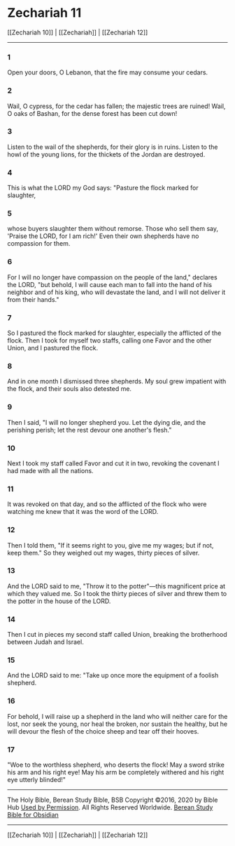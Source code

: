 # Zechariah 11

[[Zechariah 10]] | [[Zechariah]] | [[Zechariah 12]]

---

### 1
Open your doors, O Lebanon, that the fire may consume your cedars.

### 2
Wail, O cypress, for the cedar has fallen; the majestic trees are ruined! Wail, O oaks of Bashan, for the dense forest has been cut down!

### 3
Listen to the wail of the shepherds, for their glory is in ruins. Listen to the howl of the young lions, for the thickets of the Jordan are destroyed.

### 4
This is what the LORD my God says: "Pasture the flock marked for slaughter,

### 5
whose buyers slaughter them without remorse. Those who sell them say, 'Praise the LORD, for I am rich!' Even their own shepherds have no compassion for them.

### 6
For I will no longer have compassion on the people of the land," declares the LORD, "but behold, I will cause each man to fall into the hand of his neighbor and of his king, who will devastate the land, and I will not deliver it from their hands."

### 7
So I pastured the flock marked for slaughter, especially the afflicted of the flock. Then I took for myself two staffs, calling one Favor and the other Union, and I pastured the flock.

### 8
And in one month I dismissed three shepherds. My soul grew impatient with the flock, and their souls also detested me.

### 9
Then I said, "I will no longer shepherd you. Let the dying die, and the perishing perish; let the rest devour one another's flesh."

### 10
Next I took my staff called Favor and cut it in two, revoking the covenant I had made with all the nations.

### 11
It was revoked on that day, and so the afflicted of the flock who were watching me knew that it was the word of the LORD.

### 12
Then I told them, "If it seems right to you, give me my wages; but if not, keep them." So they weighed out my wages, thirty pieces of silver.

### 13
And the LORD said to me, "Throw it to the potter"—this magnificent price at which they valued me. So I took the thirty pieces of silver and threw them to the potter in the house of the LORD.

### 14
Then I cut in pieces my second staff called Union, breaking the brotherhood between Judah and Israel.

### 15
And the LORD said to me: "Take up once more the equipment of a foolish shepherd.

### 16
For behold, I will raise up a shepherd in the land who will neither care for the lost, nor seek the young, nor heal the broken, nor sustain the healthy, but he will devour the flesh of the choice sheep and tear off their hooves.

### 17
"Woe to the worthless shepherd, who deserts the flock! May a sword strike his arm and his right eye! May his arm be completely withered and his right eye utterly blinded!"

---

The Holy Bible, Berean Study Bible, BSB
Copyright ©2016, 2020 by Bible Hub
[Used by Permission](https://berean.bible/terms.htm). All Rights Reserved Worldwide.
[Berean Study Bible for Obsidian](https://github.com/gapmiss/berean-study-bible-for-obsidian)

---

[[Zechariah 10]] | [[Zechariah]] | [[Zechariah 12]]

